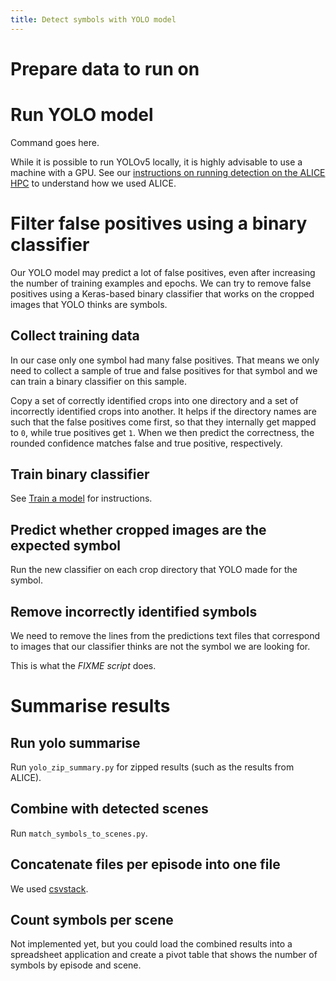 ```yaml
---
title: Detect symbols with YOLO model
---
```


# Prepare data to run on



# Run YOLO model

Command goes here.

While it is possible to run YOLOv5 locally, it is highly advisable to use a
machine with a GPU.
See our [instructions on running detection on the ALICE HPC](run-on-alice.md)
to understand how we used ALICE.

# Filter false positives using a binary classifier

Our YOLO model may predict a lot of false positives, even after increasing the
number of training examples and epochs.
We can try to remove false positives using a Keras-based binary classifier
that works on the cropped images that YOLO thinks are symbols.

## Collect training data

In our case only one symbol had many false positives.
That means we only need to collect a sample of true and false positives for
that symbol and we can train a binary classifier on this sample.

Copy a set of correctly identified crops into one directory and a set of
incorrectly identified crops into another.
It helps if the directory names are such that the false positives come first,
so that they internally get mapped to `0`, while true positives get `1`.
When we then predict the correctness, the rounded confidence matches false and
true positive, respectively.

## Train binary classifier

See [Train a model](train-a-model.md) for instructions.

## Predict whether cropped images are the expected symbol

Run the new classifier on each crop directory that YOLO made for the symbol.


## Remove incorrectly identified symbols

We need to remove the lines from the predictions text files that correspond to
images that our classifier thinks are not the symbol we are looking for.

This is what the *FIXME script* does.

# Summarise results

## Run yolo summarise

Run `yolo_zip_summary.py` for zipped results (such as the results from ALICE).

## Combine with detected scenes

Run `match_symbols_to_scenes.py`.

## Concatenate files per episode into one file

We used [csvstack].

[csvstack]: https://csvkit.readthedocs.io/en/latest/scripts/csvstack.html

## Count symbols per scene

Not implemented yet, but you could load the combined results into a spreadsheet
application and create a pivot table that shows the number of symbols by
episode and scene.
